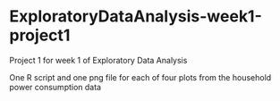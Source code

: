 # ExploratoryDataAnalysis-week1-project1
Project 1 for week 1 of Exploratory Data Analysis

One R script and one png file for each of four plots from the household power consumption data
